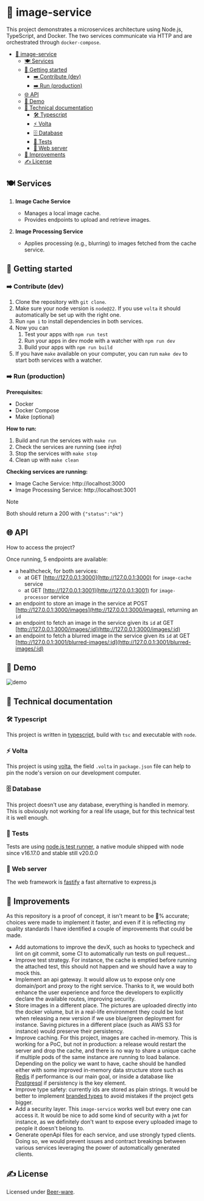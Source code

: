 # 🩻 image-service

This project demonstrates a microservices architecture using Node.js, TypeScript, and Docker. The two services communicate via HTTP and are orchestrated through `docker-compose`.

- [🩻 image-service](#-image-service)
  - [🍽️ Services](#️-services)
  - [🐣 Getting started](#-getting-started)
    - [➡️ Contribute (dev)](#️-contribute-dev)
    - [➡️ Run (production)](#️-run-production)
  - [🌐 API](#-api)
  - [🎥 Demo](#-demo)
  - [🤖 Technical documentation](#-technical-documentation)
    - [🛠️ Typescript](#️-typescript)
    - [⚡ Volta](#-volta)
    - [🗄️ Database](#️-database)
    - [🧪 Tests](#-tests)
    - [🛜 Web server](#-web-server)
  - [🚀 Improvements](#-improvements)
  - [✍️ License](#️-license)



## 🍽️ Services

1. **Image Cache Service**
   - Manages a local image cache.
   - Provides endpoints to upload and retrieve images.

2. **Image Processing Service**
   - Applies processing (e.g., blurring) to images fetched from the cache service.

## 🐣 Getting started

### ➡️ Contribute (dev)

1. Clone the repository with `git clone`.
2. Make sure your node version is `node@22`. If you use `volta` it should automatically be set up with the right one.
3. Run `npm i` to install dependencies in both services.
4. Now you can
   1. Test your apps with `npm run test`
   2. Run your apps in dev mode with a watcher with `npm run dev`
   3. Build your apps with `npm run build`
5. If you have `make` available on your computer, you can run `make dev` to start both services with a watcher.

### ➡️ Run (production)

**Prerequisites:**
- Docker
- Docker Compose
- Make (optional)

**How to run:**

1. Build and run the services with `make run`
2. Check the services are running (see *infra*)
3. Stop the services with `make stop`
4. Clean up with `make clean`

**Checking services are running:**

- Image Cache Service: http://localhost:3000
- Image Processing Service: http://localhost:3001

> [!NOTE]
> Both should return a 200 with `{"status":"ok"}`


## 🌐 API

How to access the project?

Once running, 5 endpoints are available:
- a healthcheck, for both services:
  - at GET [http://127.0.0.1:3000](http://127.0.0.1:3000) for `image-cache` service
  - at GET [http://127.0.0.1:3001](http://127.0.0.1:3001) for `image-processor` service
- an endpoint to store an image in the service at POST [http://127.0.0.1:3000/images](http://127.0.0.1:3000/images), returning an `id`
- an endpoint to fetch an image in the service given its `id` at GET [http://127.0.0.1:3000/images/:id](http://127.0.0.1:3000/images/:id)
- an endpoint to fetch a blurred image in the service given its `id` at GET [http://127.0.0.1:3001/blurred-images/:id](http://127.0.0.1:3001/blurred-images/:id)

## 🎥 Demo

![demo](./assets/demo.gif)

## 🤖 Technical documentation
### 🛠️ Typescript
This project is written in [typescript](https://www.typescriptlang.org/), build with `tsc` and executable with `node`.

### ⚡ Volta

This project is using [volta](https://docs.volta.sh/guide/getting-started), the field `.volta` in `package.json` file can help to pin the node's version on our development computer.

### 🗄️ Database

This project doesn't use any database, everything is handled in memory. This is obviously not working for a real life usage, but for this technical test it is well enough.

### 🧪 Tests

Tests are using [node.js test runner](https://nodejs.org/api/test.html), a native module shipped with node since v16.17.0 and stable still v20.0.0

### 🛜 Web server

The web framework is [fastify](https://fastify.dev/) a fast alternative to express.js


## 🚀 Improvements
As this repository is a proof of concept, it isn't meant to be 💯% accurate; choices were made to implement it faster, and even if it is reflecting my quality standards I have identified a couple of improvements that could be made.
- Add automations to improve the devX, such as hooks to typecheck and lint on git commit, some CI to automatically run tests on pull request…
- Improve test strategy. For instance, the cache is emptied before running the attached test, this should not happen and we should have a way to mock this.
- Implement an api gateway. It would allow us to expose only one domain/port and proxy to the right service. Thanks to it, we would both enhance the user experience and force the developers to explicitly declare the available routes, improving security.
- Store images in a different place. The pictures are uploaded directly into the docker volume, but in a real-life environment they could be lost when releasing a new version if we use blue/green deployment for instance. Saving pictures in a different place (such as AWS S3 for instance) would preserve their persistency.
- Improve caching. For this project, images are cached in-memory. This is working for a PoC, but not in production: a release would restart the server and drop the cache, and there is no way to share a unique cache if multiple pods of the same instance are running to load balance. Depending on the policy we want to have, cache should be handled either with some improved in-memory data structure store such as [Redis](https://redis.io/) if performance is our main goal, or inside a database like [Postgresql](https://www.postgresql.org/) if persistency is the key element.
- Improve type safety: currently ids are stored as plain strings. It would be better to implement [branded types](https://dev.to/themuneebh/typescript-branded-types-in-depth-overview-and-use-cases-60e) to avoid mistakes if the project gets bigger.
- Add a security layer. This `image-service` works well but every one can access it. It would be nice to add some kind of security with a jwt for instance, as we definitely don't want to expose every uploaded image to people it doesn't belong to.
- Generate openApi files for each service, and use strongly typed clients. Doing so, we would prevent issues and contract breakings between various services leveraging the power of automatically generated clients.

## ✍️ License

Licensed under [Beer-ware](./LICENSE).